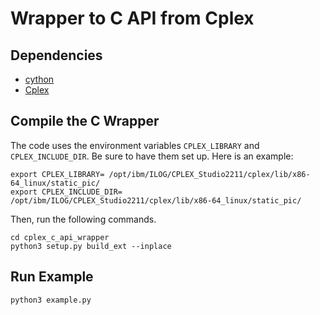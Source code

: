 # Wrapper to C API from Cplex 

## Dependencies

- [cython](https://cython.readthedocs.io/en/latest/src/quickstart/install.html)
- [Cplex](https://www.ibm.com/products/ilog-cplex-optimization-studio)

## Compile the C Wrapper

The code uses the environment variables `CPLEX_LIBRARY` and `CPLEX_INCLUDE_DIR`. 
Be sure to have them set up. Here is an example:

```
export CPLEX_LIBRARY= /opt/ibm/ILOG/CPLEX_Studio2211/cplex/lib/x86-64_linux/static_pic/
export CPLEX_INCLUDE_DIR= /opt/ibm/ILOG/CPLEX_Studio2211/cplex/lib/x86-64_linux/static_pic/
```

Then, run the following commands.

```
cd cplex_c_api_wrapper
python3 setup.py build_ext --inplace
```

## Run Example

```
python3 example.py
```

